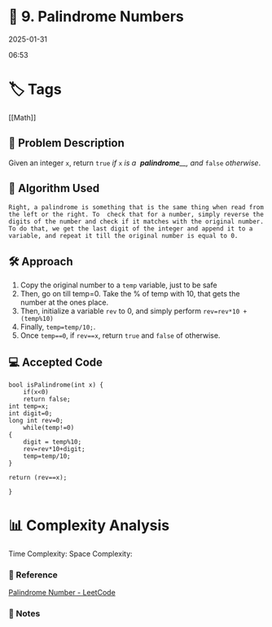 # 📝 9. Palindrome Numbers
2025-01-31

06:53

# 🏷️ Tags
[[Math]]

## 📄 Problem Description
<!-- Briefly describe the problem statement here -->
Given an integer `x`, return `true` _if_ `x` _is a_ 
_**palindrome**__, and_ `false` _otherwise_.

## 🧠 Algorithm Used
<!-- Describe the algorithm you used to solve the problem -->
	Right, a palindrome is something that is the same thing when read from the left or the right. To  check that for a number, simply reverse the digits of the number and check if it matches with the original number. 
	To do that, we get the last digit of the integer and append it to a variable, and repeat it till the original number is equal to 0.
	

## 🛠️ Approach
<!-- Explain your approach step-by-step -->

1. Copy the original number to a `temp` variable, just to be safe
2. Then, go on till temp=0. Take the % of temp with 10, that gets the number at the ones place.
3. Then, initialize a variable `rev` to 0, and simply perform `rev=rev*10 + (temp%10)` 
4. Finally, `temp=temp/10;`. 
5. Once `temp==0`, if `rev==x`, return `true` and `false` of otherwise. 
## 💻 Accepted Code
```
bool isPalindrome(int x) {
    if(x<0)
    return false;
int temp=x;
int digit=0;
long int rev=0;
    while(temp!=0)
{
    digit = temp%10;
    rev=rev*10+digit;
    temp=temp/10;
}

return (rev==x);

}

```

# 📊 Complexity Analysis
Time Complexity:
Space Complexity:


### 🔗 Reference
[Palindrome Number - LeetCode](https://leetcode.com/problems/palindrome-number/)
### 📝 Notes
